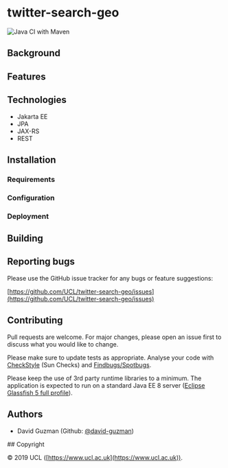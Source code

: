 # twitter-search-geo

![Java CI with Maven](https://github.com/UCL/twitter-search-geo/workflows/Java%20CI%20with%20Maven/badge.svg)

## Background

## Features

## Technologies

- Jakarta EE
- JPA
- JAX-RS
- REST


## Installation

### Requirements

### Configuration

### Deployment

## Building

## Reporting bugs

Please use the GitHub issue tracker for any bugs or feature suggestions:

[https://github.com/UCL/twitter-search-geo/issues](https://github.com/UCL/twitter-search-geo/issues)

## Contributing

Pull requests are welcome. For major changes, please open an issue first to discuss what you would like to change.

Please make sure to update tests as appropriate. Analyse your code with [CheckStyle][checkstyle] (Sun Checks) and [Findbugs/Spotbugs][findbugs].

Please keep the use of 3rd party runtime libraries to a minimum. The application is expected to run on a standard Java EE 8 server ([Eclipse Glassfish 5 full profile][eclipse-glassfish-5]).

## Authors

- David Guzman (Github: [@david-guzman](https://github.com/david-guzman))

## Copyright


&copy; 2019 UCL ([https://www.ucl.ac.uk](https://www.ucl.ac.uk)).

[eclipse-glassfish-5]: https://projects.eclipse.org/projects/ee4j.glassfish/downloads
[checkstyle]: https://checkstyle.org/
[findbugs]: https://github.com/findbugsproject/findbugs
[javaee-glassfish-5]: https://javaee.github.io/glassfish/
[twitter-app-dashboard]: https://developer.twitter.com/en/apps
